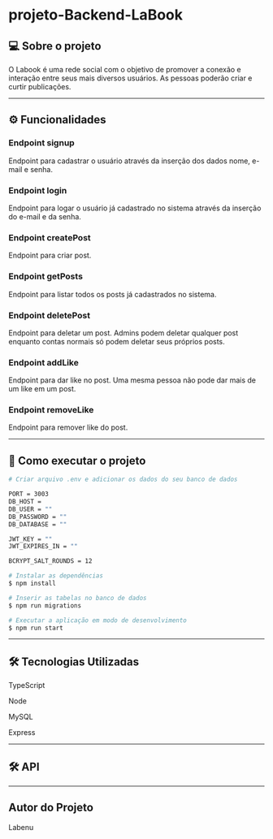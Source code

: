 # projeto-Backend-LaBook

## 💻 Sobre o projeto

O Labook é uma rede social com o objetivo de promover a conexão e interação entre seus mais diversos usuários. As pessoas poderão criar e curtir publicações.

---

## ⚙️ Funcionalidades

### Endpoint signup

Endpoint para cadastrar o usuário através da inserção dos dados nome, e-mail e senha.

### Endpoint login

Endpoint para logar o usuário já cadastrado no sistema através da inserção do e-mail e da senha.

### Endpoint createPost

Endpoint para criar post.

### Endpoint getPosts

Endpoint para listar todos os posts já cadastrados no sistema.

### Endpoint deletePost

Endpoint para deletar um post. Admins podem deletar qualquer post enquanto contas normais só podem deletar seus próprios posts.

### Endpoint addLike

Endpoint para dar like no post. Uma mesma pessoa não pode dar mais de um like em um post.

### Endpoint removeLike

Endpoint para remover like do post.

---

## 🚀 Como executar o projeto

```bash
# Criar arquivo .env e adicionar os dados do seu banco de dados

PORT = 3003
DB_HOST = 
DB_USER = ""
DB_PASSWORD = ""
DB_DATABASE = ""

JWT_KEY = ""
JWT_EXPIRES_IN = ""

BCRYPT_SALT_ROUNDS = 12

# Instalar as dependências
$ npm install

# Inserir as tabelas no banco de dados
$ npm run migrations

# Executar a aplicação em modo de desenvolvimento
$ npm run start

```
---

## 🛠 Tecnologias Utilizadas

TypeScript

Node

MySQL

Express

---

## 🛠 API



---

## Autor do Projeto

Labenu

